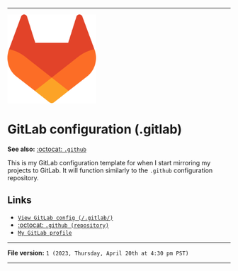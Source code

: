 
***

<img alt="GitLab logo failed to load. Click/tap here to attempt to view it" src="/.gitlab/GitLab_icon.svg" width="200" height="200"/>

<!-- ![/.gitlab/GitLab_icon.svg](/.gitlab/GitLab_icon.svg) !-->

# GitLab configuration (.gitlab)

**See also:** [:octocat: `.github`](https://github.com/seanpm2001/.github/)

This is my GitLab configuration template for when I start mirroring my projects to GitLab. It will function similarly to the `.github` configuration repository.

## Links

- [`View GitLab config (/.gitlab/)`](/.gitlab/)
- [:octocat: `.github (repository)`](https://github.com/seanpm2001/.github/)
- [`My GitLab profile`](https://gitlab.com/seanpm2001/)

***

**File version:** `1 (2023, Thursday, April 20th at 4:30 pm PST)`

***
